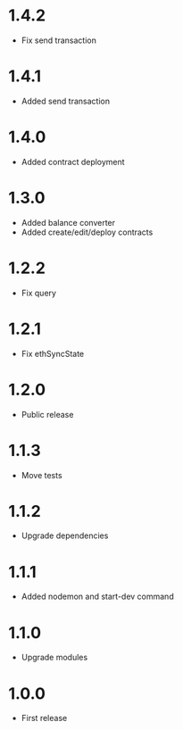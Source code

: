 1.4.2
===============================
- Fix send transaction

1.4.1
===============================
- Added send transaction

1.4.0
===============================
- Added contract deployment

1.3.0
===============================
- Added balance converter
- Added create/edit/deploy contracts

1.2.2
===============================
- Fix query

1.2.1
===============================
- Fix ethSyncState

1.2.0
===============================
- Public release

1.1.3
===============================
- Move tests

1.1.2
===============================
- Upgrade dependencies

1.1.1
===============================
- Added nodemon and start-dev command

1.1.0
===============================
- Upgrade modules

1.0.0
===============================
- First release
